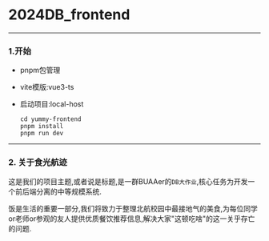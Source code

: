 # 2024DB_frontend

---

### 1.开始

- pnpm包管理

- vite模版:vue3-ts

- 启动项目:local-host
  
  ```
  cd yummy-frontend
  pnpm install
  pnpm run dev
  ```

---

### 2. 关于食光航迹

这是我们的项目主题,或者说是标题,是一群BUAAer的`DB大作业`,核心任务为开发一个前后端分离的中等规模系统.

饭是生活的重要一部分,我们将致力于整理北航校园中最接地气的美食,为每位同学or老师or参观的友人提供优质餐饮推荐信息,解决大家"这顿吃啥"的这一关乎存亡的问题.
